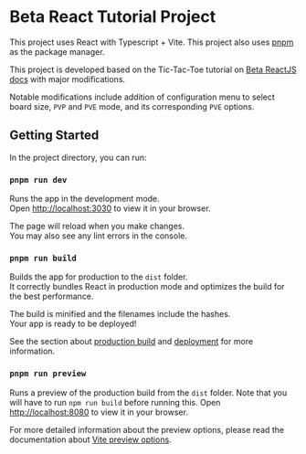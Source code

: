 # Beta React Tutorial Project
This project uses React with Typescript + Vite.
This project also uses [pnpm](https://pnpm.io/) as the package manager. 

This project is developed based on the Tic-Tac-Toe tutorial on [Beta ReactJS docs](https://react.dev/learn/tutorial-tic-tac-toe) with major modifications. 

Notable modifications include addition of configuration menu to select board size, `PVP` and `PVE` mode, and its corresponding `PVE` options. 

## Getting Started

In the project directory, you can run:

### `pnpm run dev`

Runs the app in the development mode.\
Open [http://localhost:3030](http://localhost:3030) to view it in your browser.

The page will reload when you make changes.\
You may also see any lint errors in the console.

### `pnpm run build`

Builds the app for production to the `dist` folder.\
It correctly bundles React in production mode and optimizes the build for the best performance.

The build is minified and the filenames include the hashes.\
Your app is ready to be deployed!

See the section about [production build](https://vitejs.dev/guide/build.html) and [deployment](https://facebook.github.io/create-react-app/docs/deployment) for more information.

### `pnpm run preview`

Runs a preview of the production build from the `dist` folder. 
Note that you will have to run `npm run build` before running this. 
Open [http://localhost:8080](http://localhost:8080) to view it in your browser.

For more detailed information about the preview options, please read the documentation about [Vite preview options](https://vitejs.dev/config/preview-options.html#preview-options).

